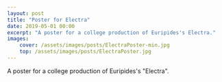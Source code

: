 ```yaml
---
layout: post
title: "Poster for Electra"
date: 2019-05-01 00:00
excerpt: "A poster for a college production of Euripides's Electra."
images: 
    cover: /assets/images/posts/ElectraPoster-min.jpg
    top: /assets/images/posts/ElectraPoster.jpg
---
```

A poster for a college production of Euripides's "Electra". 